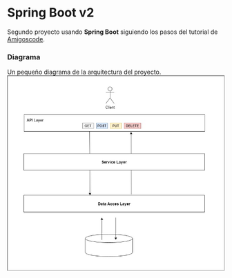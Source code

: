 # Spring Boot v2
Segundo proyecto usando <b>Spring Boot</b> siguiendo los pasos del tutorial de <a href="https://youtu.be/9SGDpanrc8U">Amigoscode</a>.


### Diagrama
Un pequeño diagrama de la arquitectura del proyecto.
![Diagram](Diagram/Diagram.jpg)
